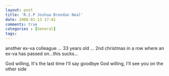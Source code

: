 ```yaml
---
layout: post
title: 'R.I.P Joshua Brendan Neal'
date: 2008-01-13 17:41
comments: true
categories : [General]
tags:
---
```

another ex-va colleague ... 33 years old ... 2nd christmas in a row where an ex-va has passed on...this sucks...

God willing, It's the last time I'll say goodbye
God willing, I'll see you on the other side

